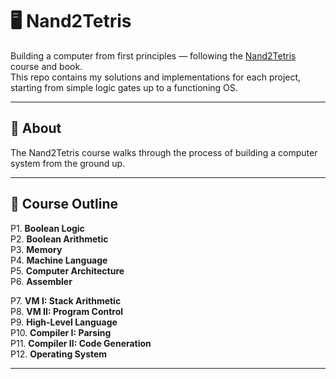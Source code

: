 # 🖥️ Nand2Tetris

Building a computer from first principles — following the [Nand2Tetris](https://www.nand2tetris.org/course) course and book.  
This repo contains my solutions and implementations for each project, starting from simple logic gates up to a functioning OS.

---

## 📖 About

The Nand2Tetris course walks through the process of building a computer system from the ground up.

---

## 📂 Course Outline

P1.  **Boolean Logic**  
P2.  **Boolean Arithmetic**  
P3.  **Memory**  
P4.  **Machine Language**  
P5.  **Computer Architecture**  
P6.  **Assembler**

P7.  **VM I: Stack Arithmetic**  
P8.  **VM II: Program Control**  
P9.  **High-Level Language**  
P10. **Compiler I: Parsing**  
P11. **Compiler II: Code Generation**  
P12. **Operating System**

---


